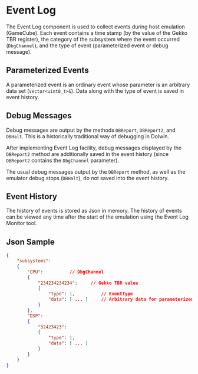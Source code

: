# Event Log

The Event Log component is used to collect events during host emulation (GameCube). Each event contains a time stamp 
(by the value of the Gekko TBR register), the category of the subsystem where the event occurred (`DbgChannel`), 
and the type of event (parameterized event or debug message).

## Parameterized Events

A parameterized event is an ordinary event whose parameter is an arbitrary data set (`vector<uint8_t>&`).
Data along with the type of event is saved in event history.

## Debug Messages

Debug messages are output by the methods `DBReport`, `DBReport2`, and `DBHalt`. This is a historically traditional way of debugging in Dolwin.

After implementing Event Log facility, debug messages displayed by the `DBReport2` method are additionally saved in the event history
(since` DBReport2` contains the `DbgChannel` parameter).

The usual debug messages output by the `DBReport` method, as well as the emulator debug stops (`DBHalt`), do not saved into the event history.

## Event History

The history of events is stored as Json in memory. The history of events can be viewed any time after the start of the emulation 
using the Event Log Monitor tool.

## Json Sample

```json
{
	"subsystems":
	{
		"CPU":			// DbgChannel
		{
			"234234234234":		// Gekko TBR value
			{
				"type": 1,			// EventType
				"data": [ ... ]		// Arbitrary data for parameterized events or debug message text 
			}
		},
		"DSP":
		{
			"32423423":
			{
				"type": 1,
				"data": [ ... ]
			}
		}
	}
}
```
